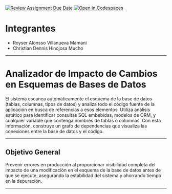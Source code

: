 [![Review Assignment Due Date](https://classroom.github.com/assets/deadline-readme-button-22041afd0340ce965d47ae6ef1cefeee28c7c493a6346c4f15d667ab976d596c.svg)](https://classroom.github.com/a/MY42XFMk)
[![Open in Codespaces](https://classroom.github.com/assets/launch-codespace-2972f46106e565e64193e422d61a12cf1da4916b45550586e14ef0a7c637dd04.svg)](https://classroom.github.com/open-in-codespaces?assignment_repo_id=20090665)
# Integrantes
- Royser Alonsso Villanueva Mamani
- Christian Dennis Hinojosa Mucho

---

# Analizador de Impacto de Cambios en Esquemas de Bases de Datos

El sistema escanea automáticamente el esquema de la base de datos (tablas, columnas, tipos de datos) y analiza todo el código fuente de la aplicación en busca de referencias a esos elementos. Utiliza análisis estático para identificar consultas SQL embebidas, modelos de ORM, y cualquier variable que contenga nombres de tablas o columnas. Con esta información, construye un grafo de dependencias que visualiza las conexiones entre la base de datos y el código.

---

## Objetivo General

Prevenir errores en producción al proporcionar visibilidad completa del impacto de una modificación en el esquema de la base de datos antes de que se ejecute, asegurando la estabilidad del sistema y ahorrando tiempo en la depuración.

---
